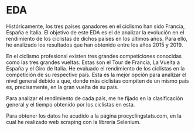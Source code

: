 # EDA

Históricamente, los tres países ganadores en el ciclismo han sido Francia, España e Italia. El objetivo de este EDA es el de analizar la evolución en el rendimiento de los ciclistas de dichos países en los últimos años. Para ello, he analizado los resultados que han obtenido entre los años 2015 y 2019.

En el ciclismo profesional existen tres grandes competiciones conocidas como las tres grandes vueltas. Estas son el Tour de Francia, La Vuelta a España y el Giro de Italia. He evaluado el rendimiento de los ciclistas en la competición de su respectivo país. Esta es la mejor opción para analizar el nivel general debido a que, donde más ciclistas compiten de un mismo país es, precisamente, en la gran vuelta de su país. 

Para analizar el rendimiento de cada país, me he fijado en la clasificación general y el tiempo obtenido por los ciclistas en esta.

Para obtener los datos he acudido a la página procyclingstats.com, en la cual he realizado web scraping con la librería Selenium. 
